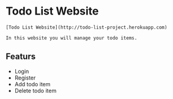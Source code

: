# Todo List Website

	[Todo List Website](http://todo-list-project.herokuapp.com)
	
	In this website you will manage your todo items.

 ## Featurs
  - Login
  - Register
  - Add todo item
  - Delete todo item